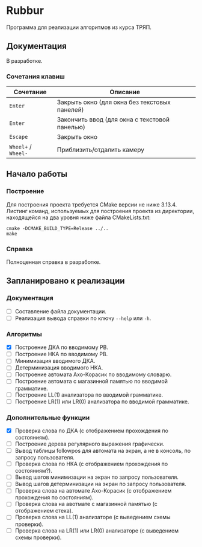 # Rubbur
Программа для реализации алгоритмов из курса ТРЯП.

## Документация
В разработке.

### Сочетания клавиш
Сочетание | Описание 
---|---
`Enter` | Закрыть окно (для окна без текстовых панелей)
`Enter` | Закончить ввод (для окна с текстовой панелью)
`Escape` | Закрыть окно
`Wheel+` / `Wheel-` | Приблизить/отдалить камеру

## Начало работы
### Построение
Для построения проекта требуется CMake версии не ниже 3.13.4. Листинг команд, используемых для построения проекта из директории, находящейся на два уровня ниже файла CMakeLists.txt:
```
cmake -DCMAKE_BUILD_TYPE=Release ../..
make
```

### Справка
Полноценная справка в разработке.

## Запланировано к реализации
### Документация
- [ ] Составление файла документации.
- [ ] Реализация вывода справки по ключу `--help` или `-h`.

### Алгоритмы
- [X] Построение ДКА по вводимому РВ.
- [ ] Построение НКА по вводимому РВ.
- [ ] Минимизация вводимого ДКА.
- [ ] Детерминизация вводимого НКА.
- [ ] Построение автомата Ахо-Корасик по вводимому словарю.
- [ ] Построение автомата с магазинной памятью по вводимой грамматике.
- [ ] Построение LL(1) анализатора по вводимой грамматике.
- [ ] Построение LR(1) или LR(0) анализатора по вводимой грамматике.

### Дополнительные функции
- [X] Проверка слова по ДКА (с отображением прохождения по состояниям).
- [ ] Построение дерева регулярного выражения графически.
- [ ] Вывод таблицы followpos для автомата на экран, а не в консоль, по запросу пользователя.
- [ ] Проверка слова по НКА (с отображением прохождения по состояниям?).
- [ ] Вывод шагов минимизации на экран по запросу пользователя.
- [ ] Вывод шагов детерминизации на экран по запросу пользователя.
- [ ] Проверка слова на автомате Ахо-Корасик (с отображением прохождения по состояниям).
- [ ] Проверка слова на авотмате с магазинной памятью (с отображением стека).
- [ ] Проверка слова на LL(1) анализаторе (с выведением схемы проверки).
- [ ] Проверка слова на LR(1) или LR(0) анализаторе (с выведением схемы проверки).
